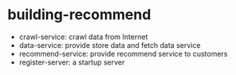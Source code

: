# building-recommend

- crawl-service: crawl data from Internet
- data-service: provide store data and fetch data service
- recommend-service: provide recommend service to customers
- register-server: a startup server
